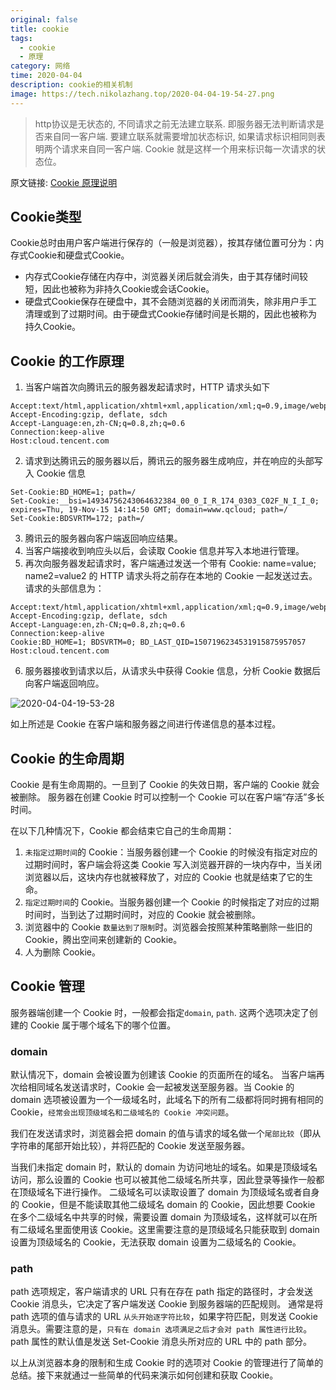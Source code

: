 ```yaml
---
original: false
title: cookie
tags:
  - cookie
  - 原理
category: 网络
time: 2020-04-04
description: cookie的相关机制
image: https://tech.nikolazhang.top/2020-04-04-19-54-27.png
---
```


> http协议是无状态的, 不同请求之前无法建立联系. 即服务器无法判断请求是否来自同一客户端. 要建立联系就需要增加状态标识, 如果请求标识相同则表明两个请求来自同一客户端. Cookie 就是这样一个用来标识每一次请求的状态位。

原文链接: [Cookie 原理说明](https://cloud.tencent.com/document/product/214/2737)

## Cookie类型

Cookie总时由用户客户端进行保存的（一般是浏览器），按其存储位置可分为：内存式Cookie和硬盘式Cookie。

- 内存式Cookie存储在内存中，浏览器关闭后就会消失，由于其存储时间较短，因此也被称为非持久Cookie或会话Cookie。
- 硬盘式Cookie保存在硬盘中，其不会随浏览器的关闭而消失，除非用户手工清理或到了过期时间。由于硬盘式Cookie存储时间是长期的，因此也被称为持久Cookie。

## Cookie 的工作原理

1. 当客户端首次向腾讯云的服务器发起请求时，HTTP 请求头如下

```
Accept:text/html,application/xhtml+xml,application/xml;q=0.9,image/webp,/;q=0.8
Accept-Encoding:gzip, deflate, sdch
Accept-Language:en,zh-CN;q=0.8,zh;q=0.6
Connection:keep-alive
Host:cloud.tencent.com
```

2. 请求到达腾讯云的服务器以后，腾讯云的服务器生成响应，并在响应的头部写入 Cookie 信息

```
Set-Cookie:BD_HOME=1; path=/ 
Set-Cookie:__bsi=14934756243064632384_00_0_I_R_174_0303_C02F_N_I_I_0; expires=Thu, 19-Nov-15 14:14:50 GMT; domain=www.qcloud; path=/
Set-Cookie:BDSVRTM=172; path=/
```

3. 腾讯云的服务器向客户端返回响应结果。
4. 当客户端接收到响应头以后，会读取 Cookie 信息并写入本地进行管理。
5. 再次向服务器发起请求时，客户端通过发送一个带有 Cookie: name=value; name2=value2 的 HTTP 请求头将之前存在本地的 Cookie 一起发送过去。请求的头部信息为：

```
Accept:text/html,application/xhtml+xml,application/xml;q=0.9,image/webp,/;q=0.8
Accept-Encoding:gzip, deflate, sdch
Accept-Language:en,zh-CN;q=0.8,zh;q=0.6
Connection:keep-alive
Cookie:BD_HOME=1; BDSVRTM=0; BD_LAST_QID=1507196234531915875957057
Host:cloud.tencent.com
```

6. 服务器接收到请求以后，从请求头中获得 Cookie 信息，分析 Cookie 数据后向客户端返回响应。

![2020-04-04-19-53-28](https://tech.nikolazhang.top/2020-04-04-19-53-28.png)

如上所述是 Cookie 在客户端和服务器之间进行传递信息的基本过程。

## Cookie 的生命周期

Cookie 是有生命周期的。一旦到了 Cookie 的失效日期，客户端的 Cookie 就会被删除。
服务器在创建 Cookie 时可以控制一个 Cookie 可以在客户端“存活”多长时间。

在以下几种情况下，Cookie 都会结束它自己的生命周期：

1. `未指定过期时间`的 Cookie：当服务器创建一个 Cookie 的时候没有指定对应的过期时间时，客户端会将这类 Cookie 写入浏览器开辟的一块内存中，当关闭浏览器以后，这块内存也就被释放了，对应的 Cookie 也就是结束了它的生命。
2. `指定过期时间`的 Cookie。当服务器创建一个 Cookie 的时候指定了对应的过期时间时，当到达了过期时间时，对应的 Cookie 就会被删除。
3. 浏览器中的 Cookie `数量达到了限制`时。浏览器会按照某种策略删除一些旧的 Cookie，腾出空间来创建新的 Cookie。
4. 人为删除 Cookie。

## Cookie 管理

服务器端创建一个 Cookie 时，一般都会指定`domain`, `path`. 这两个选项决定了创建的 Cookie 属于哪个域名下的哪个位置。

### domain

默认情况下，domain 会被设置为创建该 Cookie 的页面所在的域名。
当客户端再次给相同域名发送请求时，Cookie 会一起被发送至服务器。当 Cookie 的 domain 选项被设置为一个一级域名时，此域名下的所有二级都将同时拥有相同的 Cookie，`经常会出现顶级域名和二级域名的 Cookie 冲突问题`。

我们在发送请求时，浏览器会把 domain 的值与请求的域名做一个`尾部比较`（即从字符串的尾部开始比较），并将匹配的 Cookie 发送至服务器。

当我们未指定 domain 时，默认的 domain 为访问地址的域名。如果是顶级域名访问，那么设置的 Cookie 也可以被其他二级域名所共享，因此登录等操作一般都在顶级域名下进行操作。
二级域名可以读取设置了 domain 为顶级域名或者自身的 Cookie，但是不能读取其他二级域名 domain 的 Cookie，因此想要 Cookie 在多个二级域名中共享的时候，需要设置 domain 为顶级域名，这样就可以在所有二级域名里面使用该 Cookie。这里需要注意的是顶级域名只能获取到 domain 设置为顶级域名的 Cookie，无法获取 domain 设置为二级域名的 Cookie。

### path

path 选项规定，客户端请求的 URL 只有在存在 path 指定的路径时，才会发送 Cookie 消息头，它决定了客户端发送 Cookie 到服务器端的匹配规则。
通常是将 path 选项的值与请求的 URL `从头开始逐字符比较`，如果字符匹配，则发送 Cookie 消息头。需要注意的是，`只有在 domain 选项满足之后才会对 path 属性进行比较`。path 属性的默认值是发送 Set-Cookie 消息头所对应的 URL 中的 path 部分。

以上从浏览器本身的限制和生成 Cookie 时的选项对 Cookie 的管理进行了简单的总结。接下来就通过一些简单的代码来演示如何创建和获取 Cookie。


